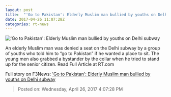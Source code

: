 ```yaml
---
layout: post
title:  "'Go to Pakistan': Elderly Muslim man bullied by youths on Delhi subway"
date: 2017-04-26 11:07:28Z
categories: rt-news
---
```


!['Go to Pakistan': Elderly Muslim man bullied by youths on Delhi subway](https://img.rt.com/files/2017.04/article/59007d6fc361880f098b459b.jpg)

An elderly Muslim man was denied a seat on the Delhi subway by a group of youths who told him to “go to Pakistan” if he wanted a place to sit. The young men also grabbed a bystander by the collar when he tried to stand up for the senior citizen. Read Full Article at RT.com


Full story on F3News: ['Go to Pakistan': Elderly Muslim man bullied by youths on Delhi subway](http://www.f3nws.com/n/f3QDnD)

> Posted on: Wednesday, April 26, 2017 4:07:28 PM
